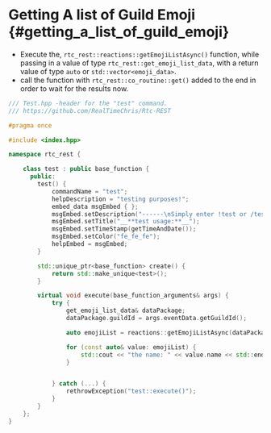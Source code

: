 Getting A list of Guild Emoji {#getting_a_list_of_guild_emoji}
============
- Execute the, `rtc_rest::reactions::getEmojiListAsync()` function, while passing in a value of type `rtc_rest::get_emoji_list_data`, with a return value of type `auto` or `std::vector<emoji_data>`.
- call the function with `rtc_rest::co_routine::get()` added to the end in order to wait for the results now.

```cpp
/// Test.hpp -header for the "test" command.
/// https://github.com/RealTimeChris/Rtc-REST

#pragma once

#include <index.hpp>

namespace rtc_rest {

	class test : public base_function {
	  public:
		test() {
			commandName = "test";
			helpDescription = "testing purposes!";
			embed_data msgEmbed { };
			msgEmbed.setDescription("------\nSimply enter !test or /test!\n------");
			msgEmbed.setTitle("__**test usage:**__");
			msgEmbed.setTimeStamp(getTimeAndDate());
			msgEmbed.setColor("fe_fe_fe");
			helpEmbed = msgEmbed;
		}

		std::unique_ptr<base_function> create() {
			return std::make_unique<test>();
		}

		virtual void execute(base_function_arguments& args) {
			try {
				get_emoji_list_data& dataPackage;
				dataPackage.guildId = args.eventData.getGuildId();

				auto emojiList = reactions::getEmojiListAsync(dataPackage).get();

				for (const auto& value: emojiList) {
					std::cout << "the name: " << value.name << std::endl;
				}


			} catch (...) {
				rethrowException("test::execute()");
			}
		}
	};
}
```
